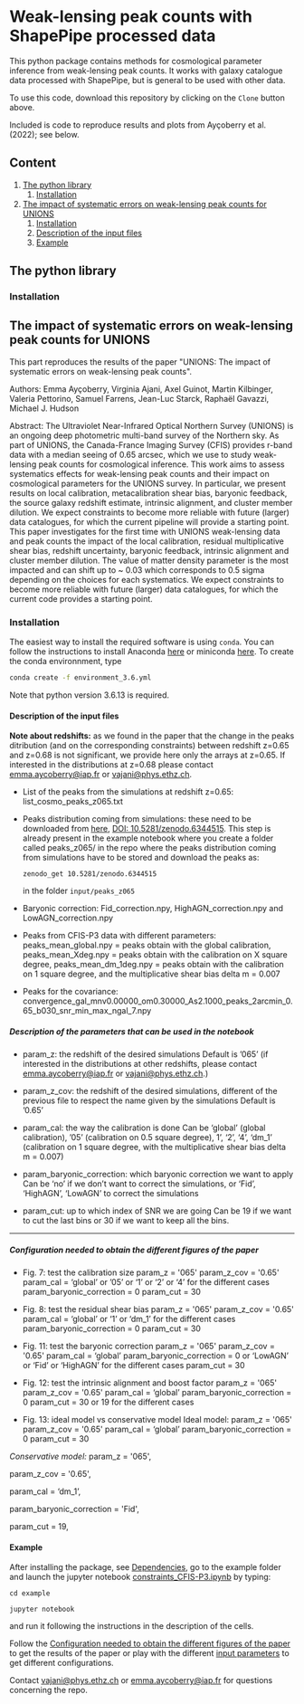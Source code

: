 # Weak-lensing peak counts with ShapePipe processed data

This python package contains methods for cosmological parameter inference from weak-lensing peak counts.
It works with galaxy catalogue data processed with ShapePipe, but is general to be used with other data.

To use this code, download this repository by clicking on the `Clone` button above.


Included is code to reproduce results and plots from Ayçoberry et al. (2022); see below.

## Content

1. [The python library](#the-python-library)
   1. [Installation](#installation) 
1. [The impact of systematic errors on weak-lensing peak counts for UNIONS](#the-impact-of-systematic-errors-on-weak-lensing-peak-counts-for-unions)
   1. [Installation](#installation)
   1. [Description of the input files](#description-of-the-input-files)
   1. [Example](#example)

## The python library

### Installation

## The impact of systematic errors on weak-lensing peak counts for UNIONS 

This part reproduces the results of the paper "UNIONS: The impact of systematic errors on weak-lensing peak counts".

Authors: Emma Ayçoberry, Virginia Ajani, Axel Guinot, Martin Kilbinger, Valeria Pettorino, Samuel Farrens, Jean-Luc Starck, Raphaël Gavazzi, Michael J. Hudson

Abstract:
The Ultraviolet Near-Infrared Optical Northern Survey (UNIONS) is an ongoing deep photometric multi-band survey of the Northern sky. As part of UNIONS, the Canada-France Imaging Survey (CFIS) provides r-band data with a median seeing of 0.65 arcsec, which we use to study weak-lensing peak counts for cosmological inference.
This work aims to assess systematics effects for weak-lensing peak counts and their impact on cosmological parameters for the UNIONS survey. In particular, we present results on local calibration, metacalibration shear bias, baryonic feedback, the source galaxy redshift estimate, intrinsic alignment, and cluster member dilution. We expect constraints to become more reliable with future (larger) data catalogues, for which the current pipeline will provide a starting point. This paper investigates for the first time with UNIONS weak-lensing data and peak counts the impact of the local calibration, residual multiplicative shear bias, redshift uncertainty, baryonic feedback, intrinsic alignment and cluster member dilution. The value of matter density parameter is the most impacted and can shift up to ~ 0.03 which corresponds to 0.5 sigma depending on the choices for each systematics. We expect constraints to become more reliable with future (larger) data catalogues, for which the current code provides a starting point.



### Installation

The easiest way to install the required software is using `conda`.
You can follow the instructions to install Anaconda [here](https://docs.anaconda.com/anaconda/install/index.html) or miniconda [here](https://conda.io/projects/conda/en/latest/user-guide/install/index.html). To create the conda environnment, type
```bash
conda create -f environment_3.6.yml
```
Note that python version 3.6.13 is required.


#### Description of the input files

**Note about redshifts:** as we found in the paper that the change in the peaks ditribution (and on the corresponding constraints) between redshift z=0.65 and z=0.68 is not significant, we provide here only the arrays at z=0.65. If interested in the distributions at z=0.68 please contact emma.aycoberry@iap.fr or vajani@phys.ethz.ch. 


- List of the peaks from the simulations at redshift z=0.65:
list_cosmo_peaks_z065.txt 

- Peaks distribution coming from simulations: 
these need to be downloaded from [here](https://zenodo.org/record/6344515#.Yk2j6S0QOqA), [DOI: 10.5281/zenodo.6344515](https://zenodo.org/record/6344515#.Yk2k3C0QOqA). This step is already present in the example notebook where you create a folder called peaks_z065/ in the repo where the peaks distribution coming from simulations have to be stored and download the peaks as:

  `zenodo_get 10.5281/zenodo.6344515`

  in the folder `input/peaks_z065`

- Baryonic correction:
Fid_correction.npy, HighAGN_correction.npy and LowAGN_correction.npy

- Peaks from CFIS-P3 data with different parameters:
peaks_mean_global.npy = peaks obtain with the global calibration, peaks_mean_Xdeg.npy = peaks obtain with the calibration on X square degree, peaks_mean_dm_1deg.npy = peaks obtain with the calibration on 1 square degree, and the multiplicative shear bias delta m = 0.007

- Peaks for the covariance:
convergence_gal_mnv0.00000_om0.30000_As2.1000_peaks_2arcmin_0.65_b030_snr_min_max_ngal_7.npy

##### **Description of the parameters that can be used in the notebook**
- param_z: the redshift of the desired simulations
Default is ’065’ (if interested in the distributions at other redshifts, please contact emma.aycoberry@iap.fr or vajani@phys.ethz.ch.)

- param_z_cov: the redshift of the desired simulations, different of the previous file to respect the name given by the simulations
Default is ’0.65’

- param_cal: the way the calibration is done
Can be ‘global’ (global calibration), ’05’ (calibration on 0.5 square degree), 1’, ‘2’, ‘4’, ‘dm_1’ (calibration on 1 square degree, with the multiplicative shear bias delta m = 0.007)

- param_baryonic_correction: which baryonic correction we want to apply
Can be ‘no’ if we don’t want to correct the simulations, or ‘Fid’, ‘HighAGN’, ‘LowAGN’ to correct the simulations

- param_cut: up to which index of SNR we are going
Can be 19 if we want to cut the last bins or 30 if we want to keep all the bins.


______________________________________
##### _Configuration needed to obtain the different figures of the paper_
- Fig. 7: test the calibration size
param_z = '065' 
param_z_cov = '0.65'
param_cal = ‘global’ or ’05’ or ‘1’ or ‘2’ or ‘4’ for the different cases
param_baryonic_correction = 0
param_cut = 30

- Fig. 8: test the residual shear bias
param_z = '065' 
param_z_cov = '0.65'
param_cal = ‘global’ or ‘1’ or ‘dm_1’ for the different cases
param_baryonic_correction = 0
param_cut = 30


- Fig. 11: test the baryonic correction
param_z = '065' 
param_z_cov = '0.65'
param_cal = ‘global’ 
param_baryonic_correction = 0 or ‘LowAGN’ or ‘Fid’ or ‘HighAGN’ for the different cases
param_cut = 30

- Fig. 12: test the intrinsic alignment and boost factor
param_z = '065' 
param_z_cov = '0.65' 
param_cal = ‘global’ 
param_baryonic_correction = 0
param_cut = 30 or 19 for the different cases

- Fig. 13: ideal model vs conservative model
Ideal model:
param_z = '065' 
param_z_cov = '0.65' 
param_cal = ‘global’ 
param_baryonic_correction = 0
param_cut = 30

*Conservative model:*
param_z = '065',

param_z_cov = '0.65', 

param_cal = ‘dm_1’,  

param_baryonic_correction = 'Fid', 

param_cut = 19, 

#### Example

After installing the package, see [Dependencies](#dependencies), go to the example folder and launch the jupyter notebook [constraints_CFIS-P3.ipynb](https://github.com/CosmoStat/shear-pipe-peaks/blob/main/example/constraints_CFIS-P3.ipynb) by typing:

`cd example`

`jupyter notebook`

and run it following the instructions in the description of the cells.

Follow the [Configuration needed to obtain the different figures of the paper](#configuration-needed-to-obtain-the-different-figures-of-the-paper) to get the results of the paper or play with the different [input parameters](#description-of-the-parameters-that-can-be-used-in-the-notebook) to get different configurations. 

Contact vajani@phys.ethz.ch or emma.aycoberry@iap.fr for questions concerning the repo.
